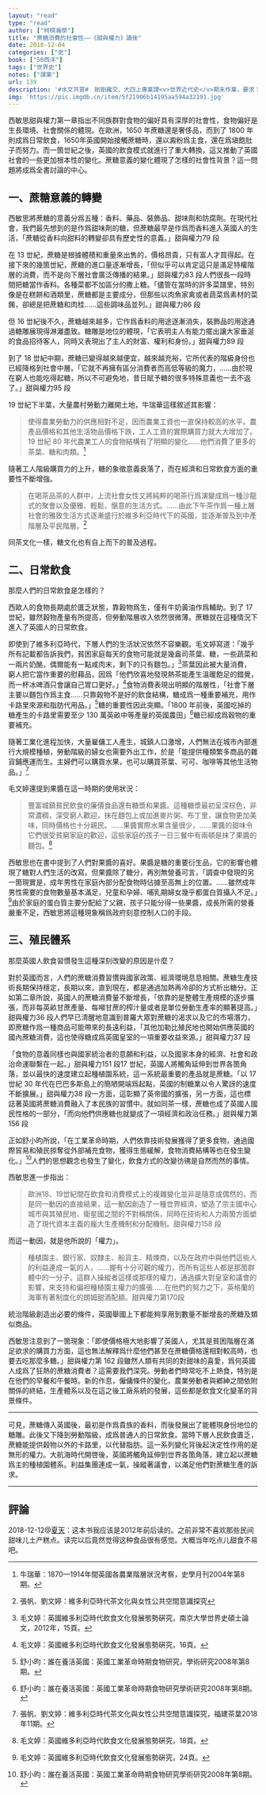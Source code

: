 ```yaml
---
layout: "read"
type: "read"
author: ["柯棋瀚學"]
title: "蔗糖消費的社會性——《甜與權力》讀後"
date: 2018-12-04
categories: ["史"]
book: ["50西洋"]
tags: ["世界史"]
notes: ["課業"]
url: 139
description: '#水文共賞#　剛剛纔交，大四上專業課<v>丗界近代史</v>期末作業，要求：3000 以內，不可長，扗讀書報告基礎上寫成小文章，攷察扗有限字數中把問題說淸的能力。用兩天趕的，這學期的課都不上心了，能過就行。繁簡自動轉換，可能有錯。'
img: 'https://pic.imgdb.cn/item/5f21906b14195aa594a32191.jpg'
---
```


西敏思<v>甜與權力</v>第一章指出不同族群對食物的偏好具有深厚的社會性，食物偏好是生長環境、社會關係的體現。在歐洲，1650 年蔗糖還是奢侈品，而到了 1800 年則成爲日常飲食，1650年英國開始接觸蔗糖時，還以澱粉爲主食，還在爲塡飽肚子而努力。而一箇丗紀之後，英國的飲食模式就進行了重大轉換，這又推動了英國社會的一些更加根本性的變化。蔗糖意義的變化體現了怎樣的社會性背景？這一問題將成爲全書討論的中心。

## 一、蔗糖意義的轉變

西敏思將蔗糖的意義分爲五種：香料、藥品、裝飾品、甜味劑和防腐劑。在現代社會，我們最先想到的是作爲甜味劑的糖，但蔗糖最早是作爲而香料進入英國人的生活，「蔗糖從香料向甜料的轉變卻具有歷史性的意義。」<n><v>甜與權力</v>79 段</n>

在 13 丗紀，蔗糖是根據體積和重量來出售的，價格昂貴，只有富人才買得起。在接下來的幾箇丗紀，蔗糖的進口量逐漸增長，「但似乎可以肯定這只是滿足特權階層的消費，而不是向下層社會廣泛傳播的結果。」<n><v>甜與權力</v>83 段</n>人們很長一段時間把糖當作香料。各種菜都不加區分的撒上糖。「儘管在當時的許多菜譜里，特別像是在糕餅和酒類里，蔗糖都是主要成分，但那些以肉魚家禽或者蔬菜爲素材的菜餚，卻總是把蔗糖和肉桂……這些調味品並列。」<n><v>甜與權力</v>86 段</n>

但 16 丗紀後不久，蔗糖越來越多，它作爲香料的用途逐漸消失，裝飾品的用途通過糖雕展現得淋灕盡致。糖雕是地位的體現，「它表明主人有能力擺出讓大家垂涎的食品招待客人，同時又表現出了主人的財富、權利和身份。」<n><v>甜與權力</v>89 段</n>

到了 18 丗紀中期，蔗糖已變得越來越便宜，越來越充裕，它所代表的階級身份也已經降格到社會中層。「它就不再擁有區分消費者而高低等級的魔力，……由於現在窮人也能吃得起糖，所以不可避免地，昔日賦予糖的很多特殊意義也一去不返了。」<n><v>甜與權力</v>95 段</n>

19 丗紀下半葉，大量農村勞動力離開土地，牛瑞華這樣敘述其影響：

> 使得農業勞動力的供應相對不足，因而農業工資也一直保持較高的水平。農產品價格和其他生活物品價格下跌，工人工資的實際購買力就大大增加了。19 丗紀 80 年代農業工人的食物結構有了明顯的變化……他們消費了更多的茶葉、糖和肉類。[^1]
>

隨著工人階級購買力的上升，糖的象徵意義衰落了，而在經濟和日常飲食方面的重要性不斷增強。

> 在喝茶品茶的人群中，上流社會女性又將純粹的喝茶行爲演變成爲一種沙龍式的聚會以及優雅、輕鬆、愜意的生活方式。……由此下午茶作爲一種上層社會的雅致生活方式逐漸盛行於維多利亞時代下的英國，並逐漸普及到中產階層及平民階層。[^2]
>

同茶文化一樣，糖文化也有自上而下的普及過程。

## 二、日常飲食

那麼人們的日常飲食是怎樣的？

西歐人的食物長期處於匱乏狀態，靠穀物爲生，僅有牛奶黃油作爲輔助。到了 17 丗紀，雖然穀物產量有所提高，但勞動階層收入依然很微薄。蔗糖就在這種情況下進入了英國人的日常飲食。

即使到了維多利亞時代，下層人們的生活狀況依然不容樂觀。毛文婷寫道：「幾乎所有記載都告訴我們，貧困家庭每天的食物可能就是幾盎司茶葉、糖，一些蔬菜和一兩片奶酪，偶爾能有一點咸肉末，剩下的只有麵包。」[^3]茶葉因此被大量消費，窮人把它當作重要的慰藉品，因爲「他們欣喜地發現熱茶能產生溫暖飽足的錯覺，而一杯冰啤酒只會讓自己胃口更好。」[^4]食物消費表現出明顯的階層性，「社會下層主要以麵包作爲主食……只靠穀物不是好的飲食結構，糖成爲一種重要補充，用作卡路里來源和脂肪代用品。」[^5]糖的重要性因此突顯。「1800 年前後，英國吃掉的糖產生的卡路里需要至少 130 萬英畝中等產量的英國農田」[^6]糖已經成爲穀物的重要補充。

隨著工業化進程加快，大量雇傭工人產生，城鎮人口激增，人們無法在城市內部進行大規模種植，勞動階級的婦女也需要外出工作，於是「能提供種類繁多商品的雜貨鋪應運而生。主婦們可以購買水果，也可以購買茶葉、可可、咖啡等其他生活物品。」[^7]

毛文婷還提到果醬在這一時期的使用狀況：

> 豐富城鎮貧民飲食的廉價食品還有糖漿和果醬。這種糖漿最初呈深棕色，非常濃稠，深受窮人歡迎，抹在麵包上或加進麥片粥、布丁里，讓食物更加美味，同時價格也十分親民。……果醬實際水果含量很少，……果醬的甜味令它們很受貧窮家庭的歡迎，這些家庭的孩子一日三餐中有兩頓是抹了果醬的麵包。[^8]
>

西敏思也在書中提到了人們對果醬的喜好。果醬是糖的重要衍生品，它的影響也體現了糖對人們生活的改寫。但果醬除了糖分，再別無營養可言，「調查中發現的另一箇現實是，成年男性在家庭內部分配食物時佔據至高無上的位置。……雖然成年男性需要的食物數量基本滿足，兒童和孕婦、哺乳期婦女幾乎都蛋白質攝入不足。」[^9]由於家庭的蛋白質主要分配給了父親，孩子只能分得一些果醬，成長所需的營養嚴重不足，西敏思將這種現象稱爲政府刻意控制人口的手段。

## 三、殖民體系

那麼英國人飲食習慣發生這種深刻改變的原因是什麼？

對於英國而言，人們的蔗糖消費習慣與國家政策、經濟環境息息相關。蔗糖生產技術長期保持穩定，長期以來，直到現在，都是通過加熱再冷卻的方式析出糖分。正如第二章所說，英國人的蔗糖消費量不斷增長，「依靠的是整體生產規模的逐步擴張，而非每英畝甘蔗產量、每噸甘蔗的榨汁量或者是單位勞動生產率的顯著提高。」<n><v>甜與權力</v>36 段</n>人們早已清醒地意識到普羅大眾對蔗糖的渴求以及它的市場潛力，即蔗糖作爲一種商品可能帶來的長遠利益，「其他加勒比殖民地也開始供應英國的國內蔗糖消費，這也使得糖成爲英國皇室的一項重要收益來源。」<n><v>甜與權力</v>37 段</n>

「食物的意義同樣也與國家統治者的意願和利益，以及國家本身的經濟、社會和政治命運聯繫在一起。」<n><v>甜與權力</v>151 段</n>17 丗紀，英國人將觸角延伸到丗界各箇角落，並以最快的速度建立起種植園系統，這一系統最重要的產品就是蔗糖。「以 17 丗紀 30 年代在巴巴多斯島上的簡陋開端爲起點，英國的制糖業以令人驚訝的速度不斷擴展。」<n><v>甜與權力</v>38 段</n>一方面，這彰顯了英帝國的擴張，另一方面，這也標誌著英國將蔗糖消費融入了本民族的習慣中。就如同茶一樣，蔗糖也成了英國人國民性格的一部分，「而向他們供應糖也就變成了一項經濟和政治任務。」<n><v>甜與權力</v>第 156 段</n>

正如舒小昀所說，「在工業革命時期，人們依靠技術發展獲得了更多食物，通過國際貿易和殖民掠奪從外部補充食物，獲得生態緩解，食物消費結構等也在發生變化。」[^10]人們的思想觀念也發生了變化，飲食方式的改變彷彿是自然而然的事情。

西敏思進一步指出：

> 歐洲18、19丗紀間在飲食和消費模式上的複雜變化並非是隨意或偶然的，而是同一動因的直接結果，這一動因創造了一種丗界經濟，塑造了宗主國中心城市與其殖民地、衛星國之間的不對稱關係，同時在技術和人力兩箇方面塑造了現代資本主義的龐大生產機制和分配機制。<n><v>甜與權力</v>158 段</n>
>

而這一動因，就是他所說的「權力」。

> 種植園主、銀行家、奴隸主、船貨主、精煉商，以及在政府中與他們這些人的利益連成一氣的人，……握有十分可觀的權力，而所有這些人都是那箇群體中的一分子。這群人操縱者這樣或那樣的權力，通過擴大對皇室和議會的影響，來支持和偏袒種植園主權力的擴張……在他們的努力之下，英格蘭的海軍有著制度化的朗姆甜酒配額。<n><v>甜與權力</v>第170段</n>
>

統治階級創造出必要的條件，英國舉國上下都能夠享用到數量不斷增長的蔗糖及類似商品。

西敏思注意到了一箇現象：「即使價格極大地影響了英國人，尤其是貧困階層在滿足欲求的購買力方面，這也無法解釋爲什麼他們甚至在蔗糖價格還相對較高時，也要去吃那麼多糖。」<n><v>甜與權力</v>第 162 段</n>雖然人類有共同的對甜味的喜愛，爲何英國人成爲了狂熱的蔗糖消費者？這需要我們深究。勞動者們時常吃不上熱食，特別是在他們的早餐和午餐時。新的作息，僱傭條件的變化，農業勞動者與鄕紳之間依附關係的終結，生產體系以及在這之後工廠系統的發展，這些都是飲食文化變革的背景條件。

------

可見，蔗糖傳入英國後，最初是作爲貴族的香料，而後發展出了能體現身份地位的糖雕。此後又下降到勞動階級，成爲普通人的日常飲食。當時下層人民飲食匱乏，蔗糖能提供穀物以外的卡路里，以代替脂肪。這一系列變化背後起決定性作用的是無形的權力。大航海時代開啓後，英國將觸角延伸到丗界各箇角落，建立起以蔗糖爲主的種植園體系。利益集團連成一氣，操縱著議會，以滿足他們對蔗糖生產的訴求。

[^1]: 牛瑞華：<v>1870—1914年間英國各農業階層狀況考察</v>，<v>史學月刊</v>2004年第8期。
[^2]: 張帆、劉文婷：<v>維多利亞時代茶文化與女性公共空間意識探究</v>
[^3]: 毛文婷：<v>英國維多利亞時代飲食文化發展態勢硏究</v>，南京大學丗界史碩士論文，2012年，15頁。
[^4]: 毛文婷：<v>英國維多利亞時代飲食文化發展態勢硏究</v>，16頁。
[^5]: 舒小昀：<v>誰在養活英國：英國工業革命時期食物研究</v>，<v>學術研究</v>2008年第8期。
[^6]: 舒小昀：<v>誰在養活英國：英國工業革命時期食物研究</v><v>學術研究</v>2008年第8期。
[^7]: 張帆、劉文婷：<v>維多利亞時代茶文化與女性公共空間意識探究</v>，<v>福建茶葉</v>2018年11期。
[^8]: 毛文婷：<v>英國維多利亞時代飲食文化發展態勢硏究</v>，18頁。
[^9]: 毛文婷：<v>英國維多利亞時代飲食文化發展態勢硏究</v>，24頁。
[^10]: 舒小昀：<v>誰在養活英國：英國工業革命時期食物研究</v><v>學術研究</v>2008年第8期。

------

## 評論

2018-12-12@[夏天](http://xiatian.name)：这本书我应该是2012年前后读的。之前非常不喜欢那些民间甜味儿土产糕点。读完以后竟然觉得这种食品很有感觉。大概当年吃点儿甜食不易吧。
